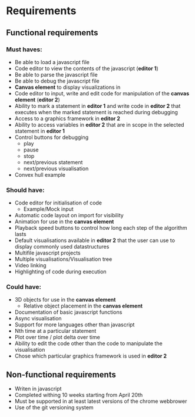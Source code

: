 # Requirements

## Functional requirements

### Must haves:
* Be able to load a javascript file
* Code editor to view the contents of the javascript (**editor 1**)
* Be able to parse the javascript file
* Be able to debug the javascript file
* **Canvas element** to display visualizations in
* Code editor to input, write and edit code for manipulation of the **canvas element** (**editor 2**)
* Ability to mark a statement in **editor 1** and write code in **editor 2** that executes when the marked statement is reached during debugging
* Access to a graphics framework in **editor 2**
* Ability to access variables in **editor 2** that are in scope in the selected statement in **editor 1**
* Control buttons for debugging
	* play
	* pause
	* stop
	* next/previous statement
	* next/previous visualisation 
* Convex hull example

### Should have:
* Code editor for initialisation of code
	* Example/Mock input
* Automatic code layout on import for visibility
* Animation for use in the **canvas element**
* Playback speed buttons to control how long each step of the algorithm lasts
* Default visualisations available in **editor 2** that the user can use to display commonly used datastructures
* Multifile javascript projects
* Multiple visualisations/Visualisation tree
* Video linking
* Highlighting of code during execution


### Could have:
* 3D objects for use in the **canvas element**
	* Relative object placement in the **canvas element**
* Documentation of basic javascript functions
* Async visualisation
* Support for more languages other than javascript
* Nth time at a particular statement
* Plot over time / plot delta over time
* Ability to edit the code other than the code to manipulate the visualisation
* Chose which particular graphics framework is used in **editor 2**

## Non-functional requirements
* Writen in javascript
* Completed withing 10 weeks starting from April 20th
* Must be supported in at least latest versions of the chrome webbrower
* Use of the git versioning system
